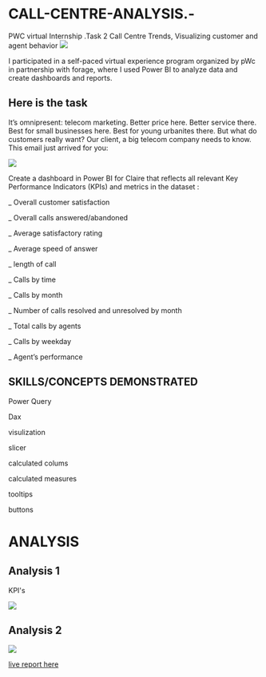 # CALL-CENTRE-ANALYSIS.-

 PWC virtual Internship .Task 2 Call Centre Trends, Visualizing customer and agent behavior
 ![](https://github.com/bellaTHEanalyst/call-centre-Analysis.-/blob/main/pwc%20icon.png)
 
 I participated in a self-paced virtual experience program organized by pWc in partnership with forage, where I used Power BI to analyze data and create dashboards and reports.
 

## Here is the  task
It’s omnipresent: telecom marketing. Better price here. Better service there. Best for small businesses here. Best for young urbanites there. But what do customers really want? Our client, a big telecom company needs to know. This email just arrived for you:

![](https://github.com/bellaTHEanalyst/call-centre-Analysis.-/blob/main/pwc%20task%202%20mail.jpg)


Create a dashboard in Power BI for Claire that reflects all relevant Key Performance Indicators (KPIs) and metrics in the dataset :

_  Overall customer satisfaction

_  Overall calls answered/abandoned

_  Average satisfactory rating

_  Average speed of answer

_  length of call

_  Calls by time

_  Calls by month

_  Number of calls resolved and unresolved by month

_  Total calls by agents

_  Calls by weekday

_  Agent’s performance 


## SKILLS/CONCEPTS DEMONSTRATED

Power Query

Dax

visulization

slicer

calculated colums

calculated measures

tooltips

buttons


# ANALYSIS 

## Analysis 1

KPI's

![](https://github.com/bellaTHEanalyst/call-centre-Analysis.-/blob/main/call%20centre%20analysis.jpg)

## Analysis 2

![](https://github.com/bellaTHEanalyst/call-centre-Analysis.-/blob/main/pwc%20Agents%20performance%20analysis.jpg)


[live report here](https://app.powerbi.com/view?r=eyJrIjoiOGM5MGNmMDMtOTEzMS00MGFmLWEyYzMtMmIxOTIwNTFjZTdiIiwidCI6ImI5NGE1YmE0LTUwZTQtNGQ5YS04OWU1LTRlMDAzMzY2MDUwZiIsImMiOjF9&embedImagePlaceholder=true&pageName=ReportSection)

